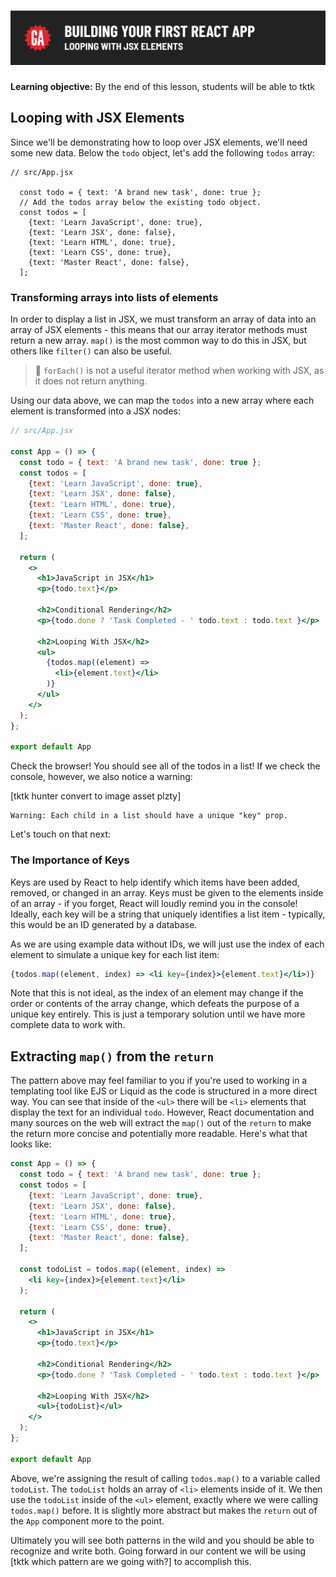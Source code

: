 # ![Building Your First React App - Looping with JSX Elements](./assets/hero.png)

**Learning objective:** By the end of this lesson, students will be able to tktk

## Looping with JSX Elements

Since we'll be demonstrating how to loop over JSX elements, we'll need some new data. Below the `todo` object, let's add the following `todos` array: 

```JSX
// src/App.jsx

  const todo = { text: 'A brand new task', done: true };
  // Add the todos array below the existing todo object.
  const todos = [
    {text: 'Learn JavaScript', done: true},
    {text: 'Learn JSX', done: false},
    {text: 'Learn HTML', done: true},
    {text: 'Learn CSS', done: true},
    {text: 'Master React', done: false},
  ];
```

### Transforming arrays into lists of elements

In order to display a list in JSX, we must transform an array of data into an array of JSX elements - this means that our array iterator methods must return a new array. `map()` is the most common way to do this in JSX, but others like `filter()` can also be useful.

> 🚨 `forEach()` is not a useful iterator method when working with JSX, as it does not return anything. 

Using our data above, we can map the `todos` into a new array where each element is transformed into a JSX nodes: 

```jsx
// src/App.jsx

const App = () => {
  const todo = { text: 'A brand new task', done: true };
  const todos = [
    {text: 'Learn JavaScript', done: true},
    {text: 'Learn JSX', done: false},
    {text: 'Learn HTML', done: true},
    {text: 'Learn CSS', done: true},
    {text: 'Master React', done: false},
  ];

  return (
    <>
      <h1>JavaScript in JSX</h1>
      <p>{todo.text}</p>

      <h2>Conditional Rendering</h2>
      <p>{todo.done ? 'Task Completed - ' todo.text : todo.text }</p>

      <h2>Looping With JSX</h2>
      <ul>
        {todos.map((element) =>
          <li>{element.text}</li>
        )}
      </ul>
    </>
  );
};

export default App
```

Check the browser! You should see all of the todos in a list! If we check the console, however, we also notice a warning: 

[tktk hunter convert to image asset plzty]
```plaintext
Warning: Each child in a list should have a unique "key" prop.
```

Let's touch on that next: 

### The Importance of Keys 

Keys are used by React to help identify which items have been added, removed, or changed in an array. Keys must be given to the elements inside of an array - if you forget, React will loudly remind you in the console! Ideally, each key will be a string that uniquely identifies a list item - typically, this would be an ID generated by a database. 

As we are using example data without IDs, we will just use the index of each element to simulate a unique key for each list item:

```jsx
{todos.map((element, index) => <li key={index}>{element.text}</li>)}
```

Note that this is not ideal, as the index of an element may change if the order or contents of the array change, which defeats the purpose of a unique key entirely. This is just a temporary solution until we have more complete data to work with. 

## Extracting `map()` from the `return` 

The pattern above may feel familiar to you if you're used to working in a templating tool like EJS or Liquid as the code is structured in a more direct way. You can see that inside of the `<ul>` there will be `<li>` elements that display the text for an individual `todo`. However, React documentation and many sources on the web will extract the `map()` out of the `return` to make the return more concise and potentially more readable. Here's what that looks like:

```jsx
const App = () => {
  const todo = { text: 'A brand new task', done: true };
  const todos = [
    {text: 'Learn JavaScript', done: true},
    {text: 'Learn JSX', done: false},
    {text: 'Learn HTML', done: true},
    {text: 'Learn CSS', done: true},
    {text: 'Master React', done: false},
  ];

  const todoList = todos.map((element, index) =>
    <li key={index}>{element.text}</li>
  );

  return (
    <>
      <h1>JavaScript in JSX</h1>
      <p>{todo.text}</p>

      <h2>Conditional Rendering</h2>
      <p>{todo.done ? 'Task Completed - ' todo.text : todo.text }</p>

      <h2>Looping With JSX</h2>
      <ul>{todoList}</ul>
    </>
  );
};

export default App
```

Above, we're assigning the result of calling `todos.map()` to a variable called `todoList`. The `todoList` holds an array of `<li>` elements inside of it. We then use the `todoList` inside of the `<ul>` element, exactly where we were calling `todos.map()` before. It is slightly more abstract but makes the `return` out of the `App` component more to the point.

Ultimately you will see both patterns in the wild and you should be able to recognize and write both. Going forward in our content we will be using [tktk which pattern are we going with?] to accomplish this.





